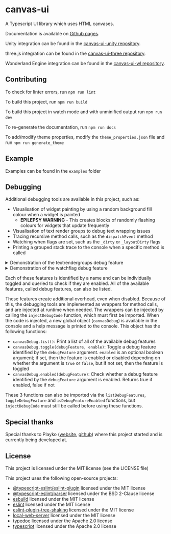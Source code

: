 # canvas-ui

A Typescript UI library which uses HTML canvases.

Documentation is available on [Github pages](https://rafern.github.io/canvas-ui/).

Unity integration can be found in the 
[canvas-ui-unity repository](https://github.com/rafern/canvas-ui-unity).

three.js integration can be found in the 
[canvas-ui-three repository](https://github.com/rafern/canvas-ui-three).

Wonderland Engine integration can be found in the 
[canvas-ui-wl repository](https://github.com/rafern/canvas-ui-wl).

## Contributing

To check for linter errors, run `npm run lint`

To build this project, run `npm run build`

To build this project in watch mode and with unminified output run `npm run dev`

To re-generate the documentation, run `npm run docs`

To add/modify theme properties, modify the `theme_properties.json` file and run
`npm run generate_theme`

## Example

Examples can be found in the `examples` folder

## Debugging

Additional debugging tools are available in this project, such as:

- Visualisation of widget painting by using a random background fill colour when a widget is painted
  - **EPILEPSY WARNING** - This creates blocks of randomly flashing colours for widgets that update frequently
- Visualisation of text render groups to debug text wrapping issues
- Tracing recursive method calls, such as the `dispatchEvent` method
- Watching when flags are set, such as the `_dirty` or `_layoutDirty` flags
- Printing a grouped stack trace to the console when a specific method is called

<details>
    <summary>Demonstration of the textrendergroups debug feature</summary>

    ![Demonstration of the textrendergroups debug feature](assets/debug-demo-textrendergroups.gif)
</details>

<details>
    <summary>Demonstration of the watchflag debug feature</summary>

    ![Demonstration of the watchflag debug feature](assets/debug-demo-watchflag.gif)
</details>

Each of these features is identified by a name and can be individually toggled
and queried to check if they are enabled. All of the available features, called
debug features, can also be listed.

These features create additional overhead, even when disabled. Because of this,
the debugging tools are implemented as wrappers for method calls, and are
injected at runtime when needed. The wrappers can be injected by calling the
`injectDebugCode` function, which must first be imported. When the code is
injected, a new global object (`canvasDebug`) is available in the console and a
help message is printed to the console. This object has the following functions:

- `canvasDebug.list()`: Print a list of all of the available debug features
- `canvasDebug.toggle(debugFeature, enable)`: Toggle a debug feature identified by the `debugFeature` argument. `enabled` is an optional boolean argument; if set, then the feature is enabled or disabled depending on whether the argument is `true` or `false`, but if not set, then the feature is toggled
- `canvasDebug.enabled(debugFeature)`: Check whether a debug feature identified by the `debugFeature` argument is enabled. Returns true if enabled, false if not

These 3 functions can also be imported via the `listDebugFeatures`,
`toggleDebugFeature` and `isDebugFeatureEnabled` functions, but
`injectDebugCode` must still be called before using these functions.

## Special thanks

Special thanks to Playko ([website](https://www.playko.com/),
[github](https://github.com/playkostudios)) where this project started and is
currently being developed at.

## License

This project is licensed under the MIT license (see the LICENSE file)

This project uses the following open-source projects:
- [@typescript-eslint/eslint-plugin](https://github.com/typescript-eslint/typescript-eslint/tree/master/packages/eslint-plugin) licensed under the MIT license
- [@typescript-eslint/parser](https://github.com/typescript-eslint/typescript-eslint/tree/master/packages/parser) licensed under the BSD 2-Clause license
- [esbuild](https://github.com/evanw/esbuild) licensed under the MIT license
- [eslint](https://github.com/eslint/eslint) licensed under the MIT license
- [eslint-plugin-tree-shaking](https://github.com/lukastaegert/eslint-plugin-tree-shaking) licensed under the MIT license
- [local-web-server](https://github.com/lwsjs/local-web-server) licensed under the MIT license
- [typedoc](https://github.com/TypeStrong/TypeDoc) licensed under the Apache 2.0 license
- [typescript](https://github.com/Microsoft/TypeScript) licensed under the Apache 2.0 license
